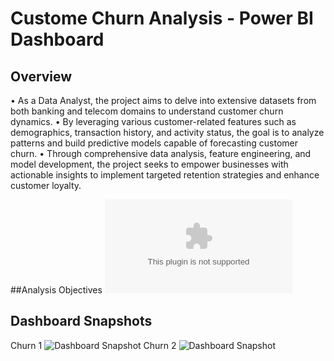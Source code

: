 # Custome Churn Analysis - Power BI Dashboard

## Overview
• As a Data Analyst, the project aims to delve into extensive datasets from both banking and telecom domains to understand customer churn dynamics.
• By leveraging various customer-related features such as demographics, transaction history, and activity status, the goal is to analyze patterns and build predictive models capable of forecasting customer churn.
• Through comprehensive data analysis, feature engineering, and model development, the project seeks to empower businesses with actionable insights to implement targeted retention strategies and enhance customer loyalty.

##Analysis Objectives 
![Dashboard Objectives](Customer_Analysis_PPT.pptx)
## Dashboard Snapshots
Churn 1
![Dashboard Snapshot](Snapshot_Churn1.png)
Churn 2
![Dashboard Snapshot](Snapshot_Churn2.png)

